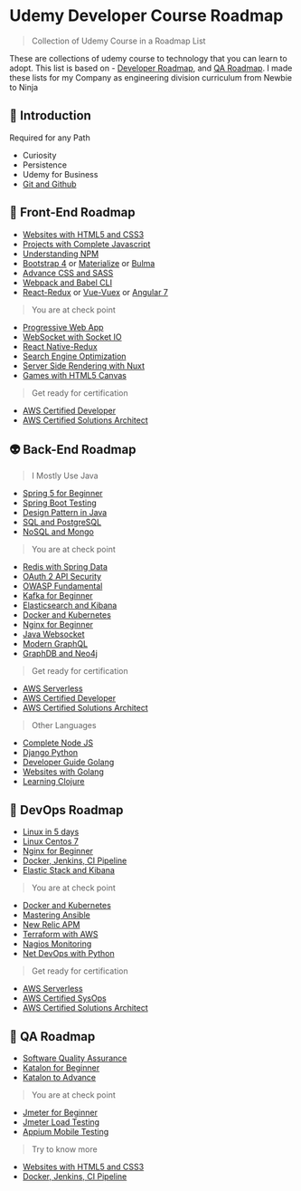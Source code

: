 # Udemy Developer Course Roadmap

> Collection of Udemy Course in a Roadmap List

These are collections of udemy course to technology that you can learn to adopt. This list is based on - [Developer Roadmap](https://github.com/kamranahmedse/developer-roadmap), and [QA Roadmap](https://github.com/anas-qa/Quality-Assurance-Road-Map). I made these lists for my Company as engineering division curriculum from Newbie to Ninja

## 🚀 Introduction
Required for any Path
- Curiosity
- Persistence
- Udemy for Business
- [Git and Github](https://www.udemy.com/github-ultimate/)

## 🎨 Front-End Roadmap
- [Websites with HTML5 and CSS3](https://www.udemy.com/design-and-develop-a-killer-website-with-html5-and-css3/)
- [Projects with Complete Javascript](https://www.udemy.com/the-complete-javascript-course/)
- [Understanding NPM](https://www.udemy.com/understanding-npm/)
- [Bootstrap 4](https://www.udemy.com/bootstrap-4-from-scratch-with-5-projects/) or [Materialize](https://www.udemy.com/materialize-css-from-scratch-with-5-projects/) or [Bulma](https://www.udemy.com/bulma-responsive-web-design-and-development/)
- [Advance CSS and SASS](https://www.udemy.com/advanced-css-and-sass/)
- [Webpack and Babel CLI](https://www.udemy.com/command-line-instrument-npm-babel-and-webpack-crash-course/)
- [React-Redux](https://www.udemy.com/react-the-complete-guide-incl-redux/) or [Vue-Vuex](https://www.udemy.com/vuejs-2-the-complete-guide/) or [Angular 7](https://www.udemy.com/the-complete-guide-to-angular-2/)
> You are at check point
- [Progressive Web App](https://www.udemy.com/progressive-web-app-pwa-the-complete-guide/)
- [WebSocket with Socket IO](https://www.udemy.com/socketio-with-websockets-the-details/)
- [React Native-Redux](https://www.udemy.com/the-complete-react-native-and-redux-course/) 
- [Search Engine Optimization](https://www.udemy.com/search-engine-optimization-for-beginners-seo-that-works/)
- [Server Side Rendering with Nuxt](https://www.udemy.com/nuxtjs-vuejs-on-steroids/)
- [Games with HTML5 Canvas](https://www.udemy.com/how-to-program-games/)
> Get ready for certification
- [AWS Certified Developer](https://www.udemy.com/aws-certified-developer-associate/)
- [AWS Certified Solutions Architect](https://www.udemy.com/aws-certified-solutions-architect-associate/)

## 👽 Back-End Roadmap
> I Mostly Use Java
- [Spring 5 for Beginner](https://www.udemy.com/spring-framework-5-beginner-to-guru/)
- [Spring Boot Testing](https://www.udemy.com/testing-spring-boot-beginner-to-guru/)
- [Design Pattern in Java](https://www.udemy.com/basics-of-software-architecture-design-in-java/)
- [SQL and PostgreSQL](https://www.udemy.com/sql-and-postgresql-for-beginners/)
- [NoSQL and Mongo](https://www.udemy.com/learn-mongodb-leading-nosql-database-from-scratch/)
> You are at check point
- [Redis with Spring Data](https://www.udemy.com/learn-redis-and-utilize-jedis-with-spring-data-redis/)
- [OAuth 2 API Security](https://www.udemy.com/learn-oauth-2/)
- [OWASP Fundamental](https://www.udemy.com/owasp-threats-fundamentals/)
- [Kafka for Beginner](https://www.udemy.com/apache-kafka/)
- [Elasticsearch and Kibana](https://www.udemy.com/elasticsearch-complete-guide/)
- [Docker and Kubernetes](https://www.udemy.com/docker-and-kubernetes-the-complete-guide/)
- [Nginx for Beginner](https://www.udemy.com/nginx-beginner-to-advanced/)
- [Java Websocket](https://www.udemy.com/java-socket-programming-build-a-chat-application/)
- [Modern GraphQL](https://www.udemy.com/graphql-bootcamp/)
- [GraphDB and Neo4j](https://www.udemy.com/neo4j-foundations/)
> Get ready for certification
- [AWS Serverless](https://www.udemy.com/aws-serverless-a-complete-introduction/)
- [AWS Certified Developer](https://www.udemy.com/aws-certified-developer-associate/)
- [AWS Certified Solutions Architect](https://www.udemy.com/aws-certified-solutions-architect-associate/)
> Other Languages
- [Complete Node JS](https://www.udemy.com/the-complete-nodejs-developer-course-2/)
- [Django Python](https://www.udemy.com/django-python/)
- [Developer Guide Golang](https://www.udemy.com/go-the-complete-developers-guide/)
- [Websites with Golang](https://www.udemy.com/go-programming-language/)
- [Learning Clojure](https://www.udemy.com/learning-clojure/)

## 👷 DevOps Roadmap
- [Linux in 5 days](https://www.udemy.com/learn-linux-in-5-days/)
- [Linux Centos 7](https://www.udemy.com/centos-7-system-engineer-complete-course/)
- [Nginx for Beginner](https://www.udemy.com/nginx-beginner-to-advanced/)
- [Docker, Jenkins, CI Pipeline](https://www.udemy.com/devops-training/)
- [Elastic Stack and Kibana](https://www.udemy.com/elasticsearch-6-and-elastic-stack-in-depth-and-hands-on/)
> You are at check point
- [Docker and Kubernetes](https://www.udemy.com/docker-and-kubernetes-the-complete-guide/)
- [Mastering Ansible](https://www.udemy.com/mastering-ansible/)
- [New Relic APM](https://www.udemy.com/new-relic-apm-application-performance-management-for-devops/)
- [Terraform with AWS](https://www.udemy.com/terraform-with-aws-and-infrastructure-as-code-with-terraform/)
- [Nagios Monitoring](https://www.udemy.com/setting-up-nagios-4/)
- [Net DevOps with Python](https://www.udemy.com/net-devops-cisco-python-automation-netconf-sdn-docker/)
> Get ready for certification
- [AWS Serverless](https://www.udemy.com/aws-serverless-a-complete-introduction/)
- [AWS Certified SysOps](https://www.udemy.com/aws-certified-sysops-administrator-associate/)
- [AWS Certified Solutions Architect](https://www.udemy.com/aws-certified-solutions-architect-associate/)

## 🎯 QA Roadmap
- [Software Quality Assurance](https://www.udemy.com/qa-software-testing-training-course/)
- [Katalon for Beginner](https://www.udemy.com/katalon-studio-step-by-step-for-beginners/)
- [Katalon to Advance](https://www.udemy.com/katalonstudio/)
> You are at check point
- [Jmeter for Beginner](https://www.udemy.com/basic-to-expert-jmeter/)
- [Jmeter Load Testing](https://www.udemy.com/learn-jmeter-from-scratch-performance-load-testing-tool/)
- [Appium Mobile Testing](https://www.udemy.com/appium-selendroid-tutorials/)
> Try to know more
- [Websites with HTML5 and CSS3](https://www.udemy.com/design-and-develop-a-killer-website-with-html5-and-css3/)
- [Docker, Jenkins, CI Pipeline](https://www.udemy.com/devops-training/)


